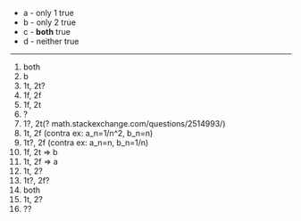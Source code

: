 
- a - only 1 true
- b - only 2 true
- c - **both** true
- d - neither true

___

1. both
2. b
3. 1t, 2t?
4. 1f, 2f
5. 1f, 2t
6. ?
7. 1?, 2t(? math.stackexchange.com/questions/2514993/) 
8. 1t, 2f (contra ex: a_n=1/n^2, b_n=n)
9. 1t?, 2f (contra ex: a_n=n, b_n=1/n)
10. 1f, 2t => b
11. 1t, 2f => a
12. 1t, 2?
13. 1t?, 2f?
14. both 
15. 1t, 2?
16. ??





